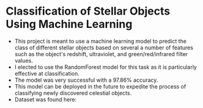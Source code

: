 # Classification of Stellar Objects Using Machine Learning
* This project is meant to use a machine learning model to predict the class of different stellar objects based on several a number of features such as the object's redshift, ultraviolet, and green/red/infrared filter values.
* I elected to use the RandomForest model for this task as it is particularly effective at classification.
* The model was very successful with a 97.86% accuracy.
* This model can be deployed in the future to expedite the process of classifying newly discovered celestial objects.
* Dataset was found here: [](https://www.kaggle.com/datasets/fedesoriano/stellar-classification-dataset-sdss17)
